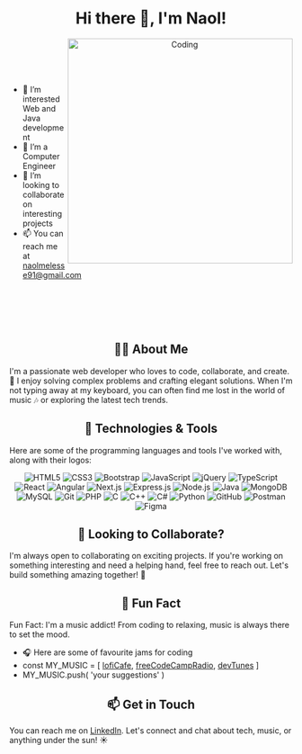 
 <h1 align="center">Hi there 👋, I'm Naol!</h1>
<p align="center">
<img align="right" alt="Coding" width="400" src="https://i.pinimg.com/originals/e4/26/70/e426702edf874b181aced1e2fa5c6cde.gif">
</p>



<p>
  <br/><br/><br/><br/>
  
- 👀 I’m interested Web and Java development
- 🌱 I’m a Computer Engineer
- 💞️ I’m looking to collaborate on interesting projects
- 📫 You can reach me at naolmelesse91@gmail.com
</p>
<br/><br/><br/><br/>

<h2 align="center"> 👨‍💻 About Me</h2>
I'm a passionate web developer who loves to code, collaborate, and create. 🚀 I enjoy solving complex problems and crafting elegant solutions. When I'm not typing away at my keyboard, you can often find me lost in the world of music 🎶 or exploring the latest tech trends.

<h2 align="center">🔧 Technologies & Tools </h2>

Here are some of the programming languages and tools I've worked with, along with their logos:

<p align="center">
  <img src="https://img.shields.io/badge/HTML5-E34F26?style=for-the-badge&logo=html5&logoColor=white" alt="HTML5"/>
  <img src="https://img.shields.io/badge/CSS3-1572B6?style=for-the-badge&logo=css3&logoColor=white" alt="CSS3"/>
  <img src="https://img.shields.io/badge/Bootstrap-563D7C?style=for-the-badge&logo=bootstrap&logoColor=white" alt="Bootstrap"/>
  <img src="https://img.shields.io/badge/JavaScript-F7DF1E?style=for-the-badge&logo=javascript&logoColor=black" alt="JavaScript"/>
  <img src="https://img.shields.io/badge/jQuery-0769AD?style=for-the-badge&logo=jquery&logoColor=white" alt="jQuery"/>
  <img src="https://img.shields.io/badge/TypeScript-3178C6?style=for-the-badge&logo=typescript&logoColor=white" alt="TypeScript"/>
  <img src="https://img.shields.io/badge/React-61DAFB?style=for-the-badge&logo=react&logoColor=black" alt="React"/>
  <img src="https://img.shields.io/badge/Angular-DD0031?style=for-the-badge&logo=angular&logoColor=white" alt="Angular"/>
  <img src="https://img.shields.io/badge/Next.js-000000?style=for-the-badge&logo=next.js&logoColor=white" alt="Next.js"/>
  <img src="https://img.shields.io/badge/Express.js-000000?style=for-the-badge&logo=express&logoColor=white" alt="Express.js"/>
  <img src="https://img.shields.io/badge/Node.js-339933?style=for-the-badge&logo=node.js&logoColor=white" alt="Node.js"/>
  <img src="https://img.shields.io/badge/Java-007396?style=for-the-badge&logo=java&logoColor=white" alt="Java"/>
  <img src="https://img.shields.io/badge/MongoDB-47A248?style=for-the-badge&logo=mongodb&logoColor=white" alt="MongoDB"/>
  <img src="https://img.shields.io/badge/MySQL-4479A1?style=for-the-badge&logo=mysql&logoColor=white" alt="MySQL"/>
  <img src="https://img.shields.io/badge/Git-F05032?style=for-the-badge&logo=git&logoColor=white" alt="Git"/>
  <img src="https://img.shields.io/badge/PHP-777BB4?style=for-the-badge&logo=php&logoColor=white" alt="PHP"/>
  <img src="https://img.shields.io/badge/C-00599C?style=for-the-badge&logo=c&logoColor=white" alt="C"/>
  <img src="https://img.shields.io/badge/C++-00599C?style=for-the-badge&logo=c%2B%2B&logoColor=white" alt="C++"/>
  <img src="https://img.shields.io/badge/C%23-239120?style=for-the-badge&logo=c-sharp&logoColor=white" alt="C#"/>
  <img src="https://img.shields.io/badge/Python-3776AB?style=for-the-badge&logo=python&logoColor=white" alt="Python"/>
  <img src="https://img.shields.io/badge/GitHub-181717?style=for-the-badge&logo=github&logoColor=white" alt="GitHub"/>
  <img src="https://img.shields.io/badge/Postman-FF6C37?style=for-the-badge&logo=postman&logoColor=white" alt="Postman"/>
  <img src="https://img.shields.io/badge/Figma-F24E1E?style=for-the-badge&logo=figma&logoColor=white" alt="Figma"/>
</p>

<h2 align="center"> 💼 Looking to Collaborate?</h2>

I'm always open to collaborating on exciting projects. If you're working on something interesting and need a helping hand, feel free to reach out. Let's build something amazing together! 🤝

<h2 align="center"> 🎵 Fun Fact </h2>

Fun Fact: I'm a music addict! From coding to relaxing, music is always there to set the mood. 
- 🎧 Here are some of favourite jams for coding
- const MY_MUSIC = [ [lofiCafe](https://www.lofi.cafe/), [freeCodeCampRadio](https://coderadio.freecodecamp.org/), [devTunes](https://radio.madza.dev/) ]
- MY_MUSIC.push( 'your suggestions' )
<h2 align="center"> 📫 Get in Touch </h2>

You can reach me on [LinkedIn](https://www.linkedin.com/in/naol-melesse-706585226/). Let's connect and chat about tech, music, or anything under the sun! ☀️


  
